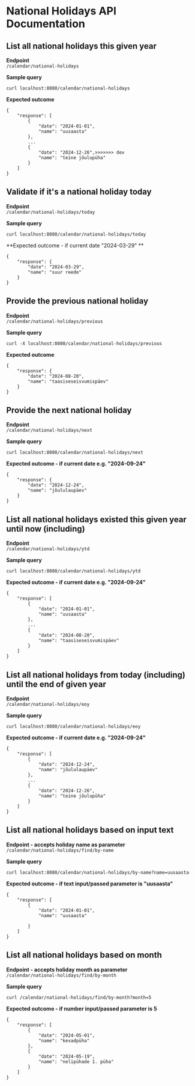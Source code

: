 # National Holidays API Documentation

## List all national holidays this given year
**Endpoint**  
`/calendar/national-holidays`

**Sample query**
```
curl localhost:8080/calendar/national-holidays
```


**Expected outcome**
```
{
    "response": [
        {
            "date": "2024-01-01",
            "name": "uusaasta"
        },
        ...
        {
            "date": "2024-12-26",>>>>>>> dev
            "name": "teine jõulupüha"
        }
    ]
}
```

## Validate if it's a national holiday today
**Endpoint**  
`/calendar/national-holidays/today`

**Sample query**
```
curl localhost:8080/calendar/national-holidays/today
```

**Expected outcome - if current date "2024-03-29" **
```
{
    "response": {
        "date": "2024-03-29",
        "name": "suur reede"
    }
}
```

## Provide the previous national holiday
**Endpoint**  
`/calendar/national-holidays/previous`

**Sample query**
```
curl -X localhost:8080/calendar/national-holidays/previous
```

**Expected outcome**
```
{
    "response": {
        "date": "2024-08-20",
        "name": "taasiseseisvumispäev"
    }
}
```

## Provide the next national holiday
**Endpoint**  
`/calendar/national-holidays/next`

**Sample query**
```
curl localhost:8080/calendar/national-holidays/next
```

**Expected outcome - if current date e.g. "2024-09-24"**
```
{
    "response": {
        "date": "2024-12-24",
        "name": "jõululaupäev"
    }
}
```

## List all national holidays existed this given year until now (including)
**Endpoint**  
`/calendar/national-holidays/ytd`

**Sample query**
```
curl localhost:8080/calendar/national-holidays/ytd
```

**Expected outcome - if current date e.g. "2024-09-24"**
```
{
    "response": [
        {
            "date": "2024-01-01",
            "name": "uusaasta"
        },
        ...
        {
            "date": "2024-08-20",
            "name": "taasiseseisvumispäev"
        }
    ]
}
```

## List all national holidays from today (including) until the end of given year
**Endpoint**  
`/calendar/national-holidays/eoy`

**Sample query**
```
curl localhost:8080/calendar/national-holidays/eoy
```

**Expected outcome - if current date e.g. "2024-09-24"**
```
{
    "response": [
        {
            "date": "2024-12-24",
            "name": "jõululaupäev"
        },
        ...
        {
            "date": "2024-12-26",
            "name": "teine jõulupüha"
        }
    ]
}
```

## List all national holidays based on input text
**Endpoint - accepts holiday name as parameter**  
`/calendar/national-holidays/find/by-name`

**Sample query**
```
curl localhost:8080/calendar/national-holidays/by-name?name=uusaasta
```

**Expected outcome - if text input/passed parameter is "uusaasta"**

```
{
    "response": [
        {
            "date": "2024-01-01",
            "name": "uusaasta"

        }
    ]
}
```

## List all national holidays based on month
**Endpoint - accepts holiday month as parameter**  
`/calendar/national-holidays/find/by-month`

**Sample query**
```
curl /calendar/national-holidays/find/by-month?month=5
```

**Expected outcome - if number input/passed parameter is 5**
```
{
    "response": [
        {
            "date": "2024-05-01",
            "name": "kevadpüha"
        },
        {
            "date": "2024-05-19",
            "name": "nelipühade 1. püha"
        }
    ]
}
```